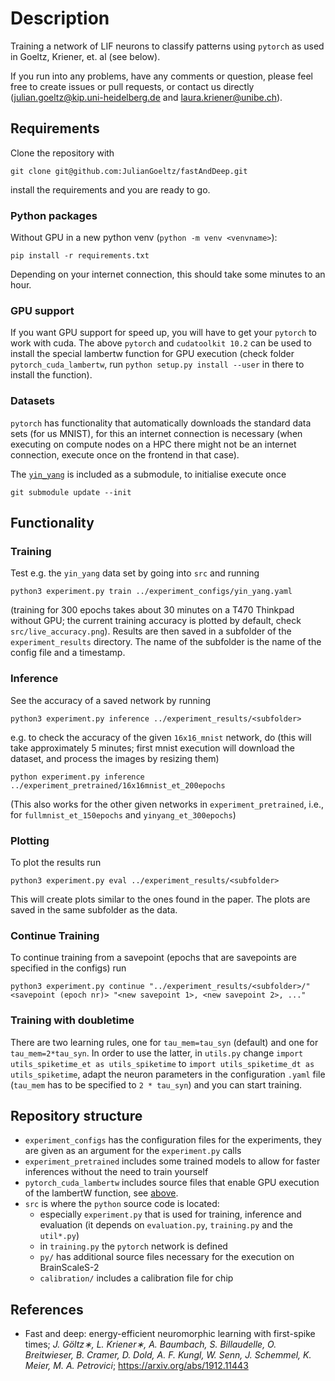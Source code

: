 # Description
Training a network of LIF neurons to classify patterns using `pytorch` as used in Goeltz, Kriener, et. al (see below).

If you run into any problems, have any comments or question, please feel free to create issues or pull requests, or contact us directly (julian.goeltz@kip.uni-heidelberg.de and laura.kriener@unibe.ch).

## Requirements
Clone the repository with
```
git clone git@github.com:JulianGoeltz/fastAndDeep.git
```
install the requirements and you are ready to go.
### Python packages
Without GPU in a new python venv (`python -m venv <venvname>`):
```
pip install -r requirements.txt
```


Depending on your internet connection, this should take some minutes to an hour.
### GPU support
If you want GPU support for speed up, you will have to get your `pytorch` to work with cuda.
The above `pytorch` and `cudatoolkit 10.2` can be used to install the special lambertw function for GPU execution (check folder `pytorch_cuda_lambertw`, run `python setup.py install --user` in there to install the function).
### Datasets
`pytorch` has functionality that automatically downloads the standard data sets (for us MNIST), for this an internet connection is necessary (when executing on compute nodes on a HPC there might not be an internet connection, execute once on the frontend in that case).

The [`yin_yang`](https://github.com/lkriener/yin_yang_data_set) is included as a submodule, to initialise execute once
```
git submodule update --init
```

## Functionality
### Training
Test e.g. the `yin_yang` data set by going into `src` and running 
```
python3 experiment.py train ../experiment_configs/yin_yang.yaml
```
(training for 300 epochs takes about 30 minutes on a T470 Thinkpad without GPU; the current training accuracy is plotted by default, check `src/live_accuracy.png`).
Results are then saved in a subfolder of the `experiment_results` directory. The name of the subfolder is the name of the config file and a timestamp.
### Inference
See the accuracy of a saved network by running
```
python3 experiment.py inference ../experiment_results/<subfolder>
```
e.g. to check the accuracy of the given `16x16_mnist` network, do (this will take approximately 5 minutes; first mnist execution will download the dataset, and process the images by resizing them)
```
python experiment.py inference ../experiment_pretrained/16x16mnist_et_200epochs
```
(This also works for the other given networks in `experiment_pretrained`, i.e., for `fullmnist_et_150epochs` and `yinyang_et_300epochs`)
### Plotting
To plot the results run 
```
python3 experiment.py eval ../experiment_results/<subfolder>
```
This will create plots similar to the ones found in the paper.
The plots are saved in the same subfolder as the data.
### Continue Training
To continue training from a savepoint (epochs that are savepoints are specified in the configs) run 
```
python3 experiment.py continue "../experiment_results/<subfolder>/" <savepoint (epoch nr)> "<new savepoint 1>, <new savepoint 2>, ..."
```
### Training with doubletime
There are two learning rules, one for `tau_mem=tau_syn` (default) and one for `tau_mem=2*tau_syn`.
In order to use the latter, in `utils.py` change `import utils_spiketime_et as utils_spiketime` to `import utils_spiketime_dt as utils_spiketime`, adapt the neuron parameters in the configuration `.yaml` file (`tau_mem` has to be specified to `2 * tau_syn`) and you can start training.

## Repository structure
* `experiment_configs` has the configuration files for the experiments, they are given as an argument for the `experiment.py` calls
* `experiment_pretrained` includes some trained models to allow for faster inferences without the need to train yourself
* `pytorch_cuda_lambertw` includes source files that enable GPU execution of the lambertW function, see [above](#gpu-support).
* `src` is where the `python` source code is located:
	* especially `experiment.py` that is used for training, inference and evaluation (it depends on `evaluation.py`, `training.py` and the `util*.py`)
	* in `training.py` the `pytorch` network is defined
	* `py/` has additional source files necessary for the execution on BrainScaleS-2
	* `calibration/` includes a calibration file for chip

## References
* Fast and deep: energy-efficient neuromorphic learning with first-spike times; *J. Göltz∗, L. Kriener∗, A. Baumbach, S. Billaudelle, O. Breitwieser, B. Cramer, D. Dold, A. F. Kungl, W. Senn, J. Schemmel, K. Meier, M. A. Petrovici*; https://arxiv.org/abs/1912.11443
